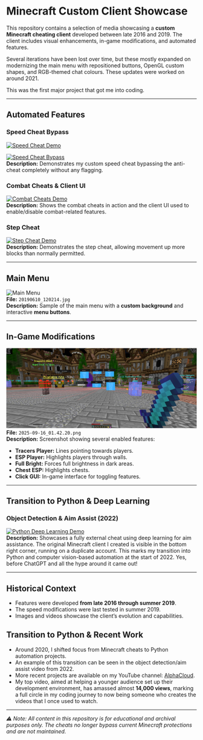 # Minecraft Custom Client Showcase

This repository contains a selection of media showcasing a **custom Minecraft cheating client** developed between late 2016 and 2019. The client includes visual enhancements, in-game modifications, and automated features.

Several iterations have been lost over time, but these mostly expanded on modernizing the main menu with repositioned buttons, OpenGL custom shapes, and RGB-themed chat colours. These updates were worked on around 2021.

This was the first major project that got me into coding.

---

## Automated Features

### Speed Cheat Bypass

[![Speed Cheat Demo](speed-demo.gif)](https://youtu.be/KvE3-abRuiA)


[![Speed Cheat Bypass](https://img.youtube.com/vi/KvE3-abRuiA/0.jpg)](https://youtu.be/KvE3-abRuiA)  
**Description:** Demonstrates my custom speed cheat bypassing the anti-cheat completely without any flagging.

### Combat Cheats & Client UI

[![Combat Cheats Demo](https://img.youtube.com/vi/U9NFDoRBDAg/0.jpg)](https://youtu.be/U9NFDoRBDAg)  
**Description:** Shows the combat cheats in action and the client UI used to enable/disable combat-related features.

### Step Cheat

[![Step Cheat Demo](https://img.youtube.com/vi/UDDQqOB8t0w/0.jpg)](https://youtu.be/UDDQqOB8t0w)  
**Description:** Demonstrates the step cheat, allowing movement up more blocks than normally permitted.

---

## Main Menu

![Main Menu](20190610_120214.jpg)  
**File:** `20190610_120214.jpg`  
**Description:** Sample of the main menu with a **custom background** and interactive **menu buttons**.

---

## In-Game Modifications

![In-Game Mods](2025-09-16_01.42.20.png)  
**File:** `2025-09-16_01.42.20.png`  
**Description:** Screenshot showing several enabled features:
- **Tracers Player:** Lines pointing towards players.  
- **ESP Player:** Highlights players through walls.  
- **Full Bright:** Forces full brightness in dark areas.  
- **Chest ESP:** Highlights chests.  
- **Click GUI:** In-game interface for toggling features.

---

## Transition to Python & Deep Learning

### Object Detection & Aim Assist (2022)

[![Python Deep Learning Demo](https://img.youtube.com/vi/seb8aCPnXJ4/0.jpg)](https://youtu.be/seb8aCPnXJ4)  
**Description:** Showcases a fully external cheat using deep learning for aim assistance. The original Minecraft client I created is visible in the bottom right corner, running on a duplicate account. This marks my transition into Python and computer vision-based automation at the start of 2022. Yes, before ChatGPT and all the hype around it came out!

---

## Historical Context
- Features were developed **from late 2016 through summer 2019**.  
- The speed modifications were last tested in summer 2019.  
- Images and videos showcase the client’s evolution and capabilities.  

## Transition to Python & Recent Work
- Around 2020, I shifted focus from Minecraft cheats to Python automation projects.  
- An example of this transition can be seen in the object detection/aim assist video from 2022.  
- More recent projects are available on my YouTube channel: [AlphaCloud](https://www.youtube.com/@AlphaCloud).  
- My top video, aimed at helping a younger audience set up their development environment, has amassed almost **14,000 views**, marking a full circle in my coding journey to now being someone who creates the videos that I once used to watch.
---

*⚠️ Note: All content in this repository is for educational and archival purposes only. The cheats no longer bypass current Minecraft protections and are not maintained.*
